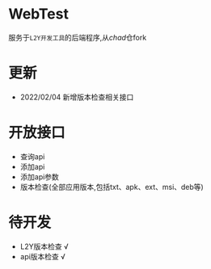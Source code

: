 # WebTest
服务于`L2Y开发工具`的后端程序,从*chad*仓fork

# 更新
- 2022/02/04 新增版本检查相关接口

# 开放接口
- 查询api
- 添加api
- 添加api参数
- 版本检查(全部应用版本,包括txt、apk、ext、msi、deb等)

# 待开发
- L2Y版本检查  √
- api版本检查  √

